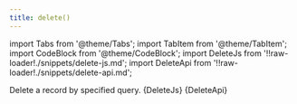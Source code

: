 ```yaml
---
title: delete()
---
```


import Tabs from '@theme/Tabs';
import TabItem from '@theme/TabItem';
import CodeBlock from '@theme/CodeBlock';
import DeleteJs from '!!raw-loader!./snippets/delete-js.md';
import DeleteApi from '!!raw-loader!./snippets/delete-api.md';

Delete a record by specified query.
<Tabs>
  <TabItem value="javascript" label="Javascript" default>
    <CodeBlock className="language-jsx">
      {DeleteJs}
    </CodeBlock>
  </TabItem>
  <TabItem value="API" label="API">
    <CodeBlock className="language-jsx" title="[DELETE]">
      {DeleteApi}
    </CodeBlock>
  </TabItem>
</Tabs>

